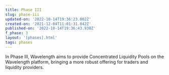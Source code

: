 ```yaml
---
title: Phase III
slug: phase-iii
updated-on: '2022-10-14T19:36:23.002Z'
created-on: '2021-12-04T11:01:31.042Z'
published-on: '2022-10-14T19:36:43.930Z'
f_phase: 3
layout: '[phases].html'
tags: phases
---
```


In Phase III, Wavelength aims to provide Concentrated Liquidity Pools on the Wavelength platform, bringing a more robust offering for traders and liquidity providers.

‍
